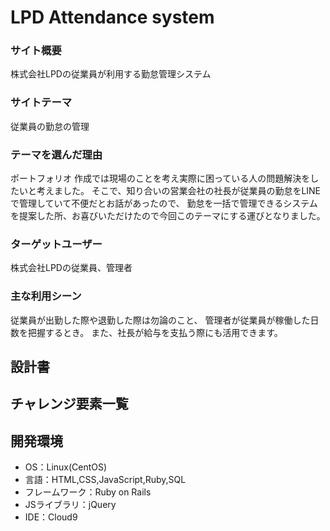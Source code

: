 # LPD Attendance system


### サイト概要
株式会社LPDの従業員が利用する勤怠管理システム

### サイトテーマ
従業員の勤怠の管理

### テーマを選んだ理由
ポートフォリオ 作成では現場のことを考え実際に困っている人の問題解決をしたいと考えました。
そこで、知り合いの営業会社の社長が従業員の勤怠をLINEで管理していて不便だとお話があったので、
勤怠を一括で管理できるシステムを提案した所、お喜びいただけたので今回このテーマにする運びとなりました。

### ターゲットユーザー
株式会社LPDの従業員、管理者

### 主な利用シーン
従業員が出勤した際や退勤した際は勿論のこと、
管理者が従業員が稼働した日数を把握するとき。
また、社長が給与を支払う際にも活用できます。

## 設計書

## チャレンジ要素一覧

## 開発環境

- OS：Linux(CentOS)
- 言語：HTML,CSS,JavaScript,Ruby,SQL
- フレームワーク：Ruby on Rails
- JSライブラリ：jQuery
- IDE：Cloud9
